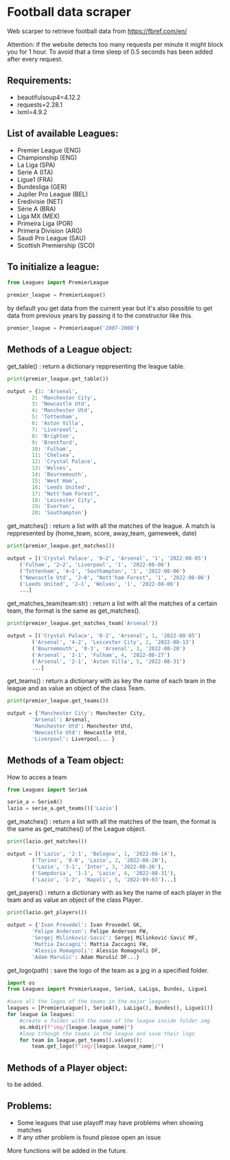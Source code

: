 # Football data scraper
Web scarper to retrieve football data from https://fbref.com/en/

Attention: if the website detects too many requests per minute it might block you for 1 hour. To avoid that a time sleep of 0.5 seconds has been added after every request.



## Requirements:
-   beautifulsoup4=4.12.2
-   requests=2.28.1
-   lxml=4.9.2

## List of available Leagues:
-   Premier League (ENG)
-   Championship (ENG)
-   La Liga (SPA)
-   Serie A (ITA)
-   Ligue1 (FRA)
-   Bundesliga (GER)
-   Jupiler Pro League (BEL)
-   Eredivisie (NET)
-   Série A (BRA)
-   Liga MX (MEX)
-   Primeira Liga (POR)
-   Primera Division (ARG)
-   Saudi Pro League (SAU)
-   Scottish Premiership (SCO)


## To initialize a league:
```py
from Leagues import PremierLeague

premier_league = PremierLeague()
```
by default you get data from the current year but it's also possible to get data from previous years by passing it to the constructor like this. 

```py
premier_league = PremierLeague('2007-2008')
```

## Methods of a League object:
get_table() : return a dictionary reppresenting the league table.
```py
print(premier_league.get_table())

output = {1: 'Arsenal', 
        2: 'Manchester City', 
        3: 'Newcastle Utd', 
        4: 'Manchester Utd', 
        5: 'Tottenham', 
        6: 'Aston Villa', 
        7: 'Liverpool', 
        8: 'Brighton', 
        9: 'Brentford', 
        10: 'Fulham', 
        11: 'Chelsea', 
        12: 'Crystal Palace', 
        13: 'Wolves', 
        14: 'Bournemouth', 
        15: 'West Ham', 
        16: 'Leeds United', 
        17: "Nott'ham Forest", 
        18: 'Leicester City',
        19: 'Everton', 
        20: 'Southampton'}
```
get_matches() : return a list with all the matches of the league. A match is reppresented by (home_team, score, away_team, gameweek, date)

```py
print(premier_league.get_matches())

output = [('Crystal Palace', '0–2', 'Arsenal', '1', '2022-08-05')
    ('Fulham', '2–2', 'Liverpool', '1', '2022-08-06')
    ('Tottenham', '4–1', 'Southampton', '1', '2022-08-06')
    ('Newcastle Utd', '2–0', "Nott'ham Forest", '1', '2022-08-06')
    ('Leeds United', '2–1', 'Wolves', '1', '2022-08-06')
    ...]
```
get_matches_team(team:str) : return a list with all the matches of a certain team, the format is the same as get_matches().
```py
print(premier_league.get_matches_team('Arsenal'))

output = [('Crystal Palace', '0-2', 'Arsenal', 1, '2022-08-05')
        ('Arsenal', '4-2', 'Leicester City', 2, '2022-08-13')
        ('Bournemouth', '0-3', 'Arsenal', 3, '2022-08-20')
        ('Arsenal', '2-1', 'Fulham', 4, '2022-08-27')
        ('Arsenal', '2-1', 'Aston Villa', 5, '2022-08-31')
        ...]
```
get_teams() : return a dictionary with as key the name of each team in the league and as value an object of the class Team.
```py
print(premier_league.get_teams())

output = {'Manchester City': Manchester City, 
        'Arsenal': Arsenal, 
        'Manchester Utd': Manchester Utd, 
        'Newcastle Utd': Newcastle Utd, 
        'Liverpool': Liverpool... }
```

## Methods of a Team object:
How to acces a team
```py
from Leagues import SerieA

serie_a = SerieA()
lazio = serie_a.get_teams()['Lazio']
```
get_matches() : return a list with all the matches of the team, the format is the same as get_matches() of the League object.
```py
print(lazio.get_matches())

output = [('Lazio', '2-1', 'Bologna', 1, '2022-08-14'),
        ('Torino', '0-0', 'Lazio', 2, '2022-08-20'), 
        ('Lazio', '3-1', 'Inter', 3, '2022-08-26'), 
        ('Sampdoria', '1-1', 'Lazio', 4, '2022-08-31'), 
        ('Lazio', '1-2', 'Napoli', 5, '2022-09-03')...]
```
get_payers() : return a dictionary with as key the name of each player in the team and as value an object of the class Player.
```py
print(lazio.get_players())

output = {'Ivan Provedel': Ivan Provedel GK, 
        'Felipe Anderson': Felipe Anderson FW, 
        'Sergej Milinković-Savić': Sergej Milinković-Savić MF, 
        'Mattia Zaccagni': Mattia Zaccagni FW, 
        'Alessio Romagnoli': Alessio Romagnoli DF, 
        'Adam Marušić': Adam Marušić DF...}
```
get_logo(path) : save the logo of the team as a jpg in a specified folder.
```py
import os
from Leagues import PremierLeague, SerieA, LaLiga, Bundes, Ligue1

#save all the logos of the teams in the major leagues
leagues = [PremierLeague(), SerieA(), LaLiga(), Bundes(), Ligue1()]
for league in leagues:
    #create a folder with the name of the league inside folder img
    os.mkdir(f"img/{league.league_name}")
    #loop trhough the teams in the league and save their logo
    for team in league.get_teams().values():
        team.get_logo(f"img/{league.league_name}/")
```
## Methods of a Player object:
to be added.

## Problems:
- Some leagues that use playoff may have problems when showing matches 
- If any other problem is found please open an issue


More functions will be added in the future.

